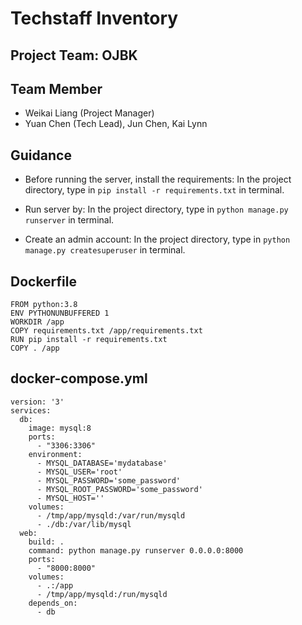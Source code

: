# Techstaff Inventory

## Project Team: OJBK

## Team Member

- Weikai Liang (Project Manager)
- Yuan Chen (Tech Lead), Jun Chen, Kai Lynn

## Guidance
- Before running the server, install the requirements:
    In the project directory, type in ```pip install -r requirements.txt``` in terminal.
    
- Run server by:
    In the project directory, type in ```python manage.py runserver``` in terminal.
    
- Create an admin account:
    In the project directory, type in ```python manage.py createsuperuser``` in terminal.

## Dockerfile
```
FROM python:3.8
ENV PYTHONUNBUFFERED 1
WORKDIR /app
COPY requirements.txt /app/requirements.txt
RUN pip install -r requirements.txt
COPY . /app
```
## docker-compose.yml

```
version: '3'
services:
  db:
    image: mysql:8
    ports:
      - "3306:3306"
    environment:
      - MYSQL_DATABASE='mydatabase'
      - MYSQL_USER='root'
      - MYSQL_PASSWORD='some_password'
      - MYSQL_ROOT_PASSWORD='some_password'
      - MYSQL_HOST=''
    volumes:
      - /tmp/app/mysqld:/var/run/mysqld
      - ./db:/var/lib/mysql
  web:
    build: .
    command: python manage.py runserver 0.0.0.0:8000
    ports:
      - "8000:8000"
    volumes:
      - .:/app
      - /tmp/app/mysqld:/run/mysqld
    depends_on:
      - db
```
